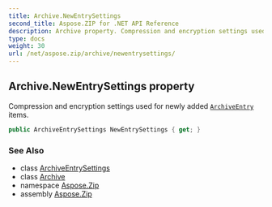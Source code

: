 ```yaml
---
title: Archive.NewEntrySettings
second_title: Aspose.ZIP for .NET API Reference
description: Archive property. Compression and encryption settings used for newly added ArchiveEntry items
type: docs
weight: 30
url: /net/aspose.zip/archive/newentrysettings/
---
```

## Archive.NewEntrySettings property

Compression and encryption settings used for newly added [`ArchiveEntry`](../../archiveentry/) items.

```csharp
public ArchiveEntrySettings NewEntrySettings { get; }
```

### See Also

* class [ArchiveEntrySettings](../../../aspose.zip.saving/archiveentrysettings/)
* class [Archive](../)
* namespace [Aspose.Zip](../../archive/)
* assembly [Aspose.Zip](../../../)


